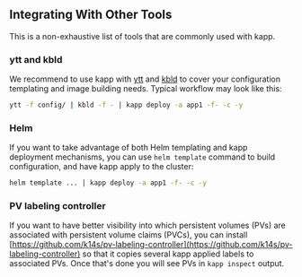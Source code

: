 ## Integrating With Other Tools

This is a non-exhaustive list of tools that are commonly used with kapp.

### ytt and kbld

We recommend to use kapp with [ytt](https://carvel.dev/ytt) and [kbld](https://carvel.dev/kbld) to cover your configuration templating and image building needs. Typical workflow may look like this:

```bash
ytt -f config/ | kbld -f - | kapp deploy -a app1 -f- -c -y
```

### Helm

If you want to take advantage of both Helm templating and kapp deployment mechanisms, you can use `helm template` command to build configuration, and have kapp apply to the cluster:

```bash
helm template ... | kapp deploy -a app1 -f- -c -y
```

### PV labeling controller

If you want to have better visibility into which persistent volumes (PVs) are associated with persistent volume claims (PVCs), you can install [https://github.com/k14s/pv-labeling-controller](https://github.com/k14s/pv-labeling-controller) so that it copies several kapp applied labels to associated PVs. Once that's done you will see PVs in `kapp inspect` output.
